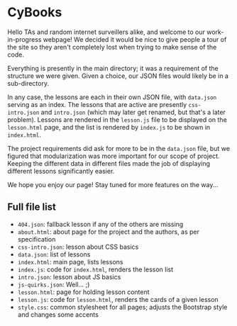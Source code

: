 # CyBooks

Hello TAs and random internet surveillers alike, and welcome to our
work-in-progress webpage! We decided it would be nice to give people a tour of
the site so they aren't completely lost when trying to make sense of the code.

Everything is presently in the main directory; it was a requirement of the
structure we were given. Given a choice, our JSON files would likely be in a
sub-directory.

In any case, the lessons are each in their own JSON file, with `data.json`
serving as an index. The lessons that are active are presently `css-intro.json`
and `intro.json` (which may later get renamed, but that's a later problem).
Lessons are rendered in the `lesson.js` file to be displayed on the
`lesson.html` page, and the list is rendered by `index.js` to be shown in
`index.html`.

The project requirements did ask for more to be in the `data.json` file, but we
figured that modularization was more important for our scope of project. Keeping
the different data in different files made the job of displaying different
lessons significantly easier.

We hope you enjoy our page! Stay tuned for more features on the way...

## Full file list

- `404.json`: fallback lesson if any of the others are missing
- `about.html`: about page for the project and the authors, as per specification
- `css-intro.json`: lesson about CSS basics
- `data.json`: list of lessons
- `index.html`: main page, lists lessons
- `index.js`: code for `index.html`, renders the lesson list
- `intro.json`: lesson about JS basics
- `js-quirks.json`: Well... ;)
- `lesson.html`: page for holding lesson content
- `lesson.js`: code for `lesson.html`, renders the cards of a given lesson
- `style.css`: common stylesheet for all pages; adjusts the Bootstrap style and changes some accents
